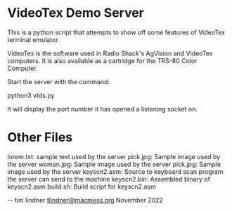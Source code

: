 VideoTex Demo Server
====================

This is a python script that attempts to show off some features of VideoTex terminal emulator.

VideoTex is the software used in Radio Shack's AgVision and VideoTex computers. It is also available as a cartridge for the TRS-80 Color Computer.

Start the server with the command:

python3 vtds.py

It will display the port number it has opened a listening socket on.


Other Files
===========

lorem.txt: sample text used by the server
pick.jpg: Sample image used by the server
woman.jpg: Sample image used by the server
pick.jpg: Sample image used by the server
keyscn2.asm: Source to keyboard scan program the server can send to the machine
keyscn2.bin: Assembled binary of keyscn2.asm
build.sh: Build script for keyscn2.asm


--
tim lindner
tlindner@macmess.org
November 2022
